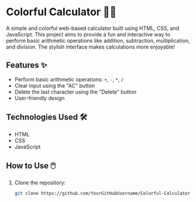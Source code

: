 # Colorful Calculator 🧮🎨

A simple and colorful web-based calculator built using HTML, CSS, and JavaScript. This project aims to provide a fun and interactive way to perform basic arithmetic operations like addition, subtraction, multiplication, and division. The stylish interface makes calculations more enjoyable!

## Features ✨
- Perform basic arithmetic operations: `+`, `-`, `*`, `/`
- Clear input using the "AC" button
- Delete the last character using the "Delete" button
- User-friendly design

## Technologies Used 🛠️
- HTML
- CSS
- JavaScript

## How to Use 🖱️
1. Clone the repository:
   ```bash
   git clone https://github.com/YourGitHubUsername/Colorful-Calculator.git
